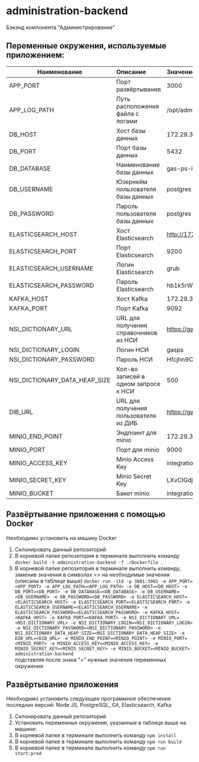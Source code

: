 # administration-backend
Бэкэнд компонента "Администрирование"

## Переменные окружения, используемые приложением:

| Наименование                  | Описание                              | Значение на DEV-стенде                     |
|-------------------------------|:--------------------------------------|:-------------------------------------------|
| APP_PORT                      | Порт развёртывания                    | 3000                                       |
| APP_LOG_PATH                  | Путь расположения файла с логами      | /opt/administration-backend.log            |
| DB_HOST                       | Хост базы данных                      | 172.29.30.62                               |
| DB_PORT                       | Порт базы данных                      | 5432                                       |
| DB_DATABASE                   | Наименование базы данных              | gas-ps-integration                         |
| DB_USERNAME                   | Юзернейм пользователя базы данных     | postgres                                   |
| DB_PASSWORD                   | Пароль пользователя базы данных       | postgres                                   |
| ELASTICSEARCH_HOST            | Хост Elasticsearch                    | http://172.29.30.75                        |
| ELASTICSEARCH_PORT            | Порт Elasticsearch                    | 9200                                       |
| ELASTICSEARCH_USERNAME        | Логин Elasticsearch                   | grub                                       |
| ELASTICSEARCH_PASSWORD        | Пароль Elasticsearch                  | hb1k5rW4                                   |
| KAFKA_HOST                    | Хост Kafka                            | 172.29.30.57                               |
| KAFKA_PORT                    | Порт Kafka                            | 9092                                       |
| NSI_DICTIONARY_URL            | URL для получения справочников из НСИ | https://gasps-dev.gost-group.com/nsi       |
| NSI_DICTIONARY_LOGIN          | Логин НСИ                             | gasps                                      |
| NSI_DICTIONARY_PASSWORD       | Пароль НСИ                            | Hfcjhn9C4n7VcHE6                           |
| NSI_DICTIONARY_DATA_HEAP_SIZE | Кол-во записей в одном запросе к НСИ  | 500                                        |
| DIB_URL                       | URL для получения пользователя из ДИБ | https://gasps-dev.gost-group.com           |
| MINIO_END_POINT               | Эндпоинт для minio                    | 172.29.30.58                               |
| MINIO_PORT                    | Порт для minio                        | 9000                                       |
| MINIO_ACCESS_KEY              | Minio Access Key                      | integration-5Msk1V3xfaWzHtBsMnlCQ          |
| MINIO_SECRET_KEY              | Minio Secret Key                      | LXvCIGdjUgvd6pLmbFEm9bmjqpHjThAAnPlSrzt3L8 |
| MINIO_BUCKET                  | Бакет minio                           | integration                                |

## Развёртывание приложения с помощью Docker

Необходимо установить на машину Docker

1. Склонировать данный репозиторий
2. В корневой папке репозитория в терминале выполнить команду `docker build -t administration-backend -f ./Dockerfile .`
3. В корневой папке репозитория в терминале выполнить команду, заменив значения в символах <> на необходимые значения (описаны в таблице выше)
   `docker run -itd -p 3001:3001 -e APP_PORT=<APP_PORT> -e APP_LOG_PATH=<APP_LOG_PATH> -e DB_HOST=<DB_HOST> -e DB_PORT=<DB_PORT> -e DB_DATABASE=<DB_DATABASE> -e DB_USERNAME=<DB_USERNAME> -e DB_PASSWORD=<DB_PASSWORD> -e ELASTICSEARCH_HOST=<ELASTICSEARCH_HOST> -e ELASTICSEARCH_PORT=<ELASTICSEARCH_PORT> -e ELASTICSEARCH_USERNAME=<ELASTICSEARCH_USERNAME> -e ELASTICSEARCH_PASSWORD=<ELASTICSEARCH_PASSWORD> -e KAFKA_HOST=<KAFKA_HOST> -e KAFKA_PORT=<KAFKA_PORT> -e NSI_DICTIONARY_URL=<NSI_DICTIONARY_URL> -e NSI_DICTIONARY_LOGIN=<NSI_DICTIONARY_LOGIN> -e NSI_DICTIONARY_PASSWORD=<NSI_DICTIONARY_PASSWORD> -e NSI_DICTIONARY_DATA_HEAP_SIZE=<NSI_DICTIONARY_DATA_HEAP_SIZE> -e DIB_URL=<DIB_URL> -e MINIO_END_POINT=<MINIO_POINT> -e MINIO_PORT=<MINIO_PORT> -e MINIO_ACCESS_KEY=<MINIO_ACCESS_KEY> -e MINIO_SECRET_KEY=<MINIO_SECRET_KEY> -e MINIO_BUCKET=<MINIO_BUCKET> administration-backend`  
   подставляя после знака "=" нужные значения переменных окружения

## Развёртывание приложения

Необходимо установить следующее программное обеспечение последних версий: Node JS, PostgreSQL, Git, Elasticsearch, Kafka

1. Склонировать данный репозиторий
2. Установить переменные окружения, указанные в таблице выше на машине:
3. В корневой папке в терминале выполнить команду `npm install`
4. В корневой папке в терминале выполнить команду `npm run build`
5. В корневой папке в терминале выполнить команду `npm run start:prod`
